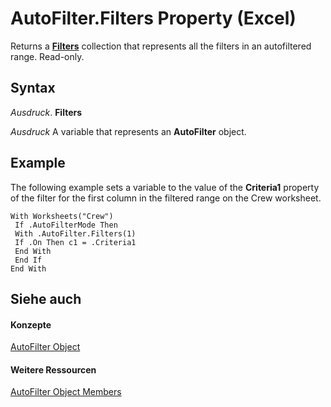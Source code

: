 
# AutoFilter.Filters Property (Excel)

Returns a  **[Filters](a714ed69-7772-5ade-3acd-f3e3d98db62c.md)** collection that represents all the filters in an autofiltered range. Read-only.


## Syntax

 _Ausdruck_. **Filters**

 _Ausdruck_ A variable that represents an **AutoFilter** object.


## Example

The following example sets a variable to the value of the  **Criteria1** property of the filter for the first column in the filtered range on the Crew worksheet.


```
With Worksheets("Crew") 
 If .AutoFilterMode Then 
 With .AutoFilter.Filters(1) 
 If .On Then c1 = .Criteria1 
 End With 
 End If 
End With
```


## Siehe auch


#### Konzepte


[AutoFilter Object](1a6fcf3b-52be-b599-029b-a3c53d12f85e.md)
#### Weitere Ressourcen


[AutoFilter Object Members](http://msdn.microsoft.com/library/7a659664-47a0-8b1b-524e-f808cda97d84%28Office.15%29.aspx)